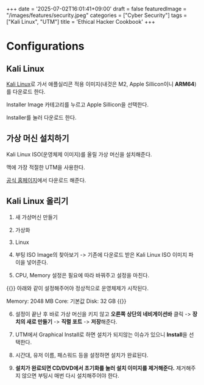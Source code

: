 +++
date = '2025-07-02T16:01:41+09:00'
draft = false
featuredImage = "/images/features/security.jpeg"
categories = ["Cyber Security"]
tags = ["Kali Linux", "UTM"]
title = 'Ethical Hacker Cookbook'
+++

# Configurations

## Kali Linux

[Kali Linux](https://bobostown.tistory.com/7#:~:text=%ED%8C%8C%EC%9D%BC%20%EB%8B%A4%EC%9A%B4%EB%A1%9C%EB%93%9C%20%ED%95%98%EA%B8%B0-,kali%20linux%20%EA%B3%B5%EC%8B%9D%ED%99%88%ED%8E%98%EC%9D%B4%EC%A7%80,-%EB%A1%9C%20%EA%B0%80%EC%84%9C%20%EC%95%A0%ED%94%8C%EC%8B%A4%EB%A6%AC%EC%BD%98%EC%9A%A9)로 가서 애플실리콘 적용 이미지(내것은 M2, Apple Sillicon이니 **ARM64**)를 다운로드 한다.

Installer Image 카테고리를 누르고 Apple Sillicon을 선택한다.

Installer를 눌러 다운로드 한다.

## 가상 머신 설치하기

Kali Linux ISO(운영체제 이미지)를 올릴 가상 머신을 설치해준다.

맥에 가장 적절한 UTM을 사용한다. 

[공식 홈페이지](https://bobostown.tistory.com/7#:~:text=%EB%8B%A4%EC%9A%B4%EB%A1%9C%EB%93%9C%ED%95%98%EB%A9%B4%20%EA%B3%B5%EC%A7%9C%EC%9D%B4%EB%8B%A4.%0A%EB%94%B0%EB%9D%BC%EC%84%9C-,%EA%B3%B5%EC%8B%9D%ED%99%88%ED%8E%98%EC%9D%B4%EC%A7%80,-%EC%97%90%EC%84%9C%20%EB%8B%A4%EC%9A%B4%EB%A1%9C%EB%93%9C%20%ED%95%98%EB%8F%84%EB%A1%9D)에서 다운로드 해준다.

## Kali Linux 올리기

1. 새 가상머신 만들기

2. 가상화

3. Linux

4. 부팅 ISO Image의 찾아보기 -> 기존에 다운로드 받은 Kali Linux ISO 이미지 파이을 넣어준다.

5. CPU, Memory 설정은 필요에 따라 바꿔주고 설정을 마친다.

{{<admonition warning>}}
아래와 같이 설정해주어야 정상적으로 운영체제가 시작된다.

Memory: 2048 MB
Core: 기본값
Disk: 32 GB
{{</admonition>}}

6. 설정이 끝난 후 바로 가상 머신을 키지 않고 **오른쪽 상단의 네비게이션바** 클릭 -> **장치의 새로 만들기** -> **직렬 포트** -> **저장**해준다.

7. UTM에서 Graphical Install로 하면 설치가 되지않는 이슈가 있으니 **Install**을 선택한다.

8. 시간대, 유저 이름, 패스워드 등을 설정하면 설치가 완료된다.

9. **설치가 완료되면 CD/DVD에서 초기화를 눌러 설치 이미지를 제거해준다.** 제거해주지 않으면 부팅시 매번 다시 설치해주어야 한다.